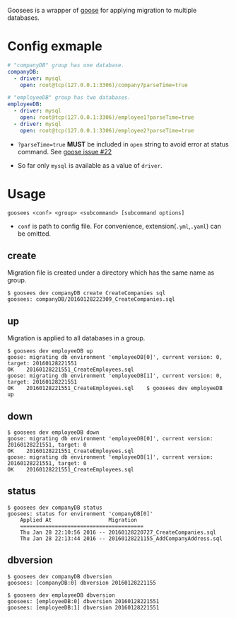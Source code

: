 Goosees is a wrapper of [goose](https://bitbucket.org/liamstask/goose/) for applying migration to multiple databases.

# Config exmaple

```yaml
# "companyDB" group has one database.
companyDB:
  - driver: mysql
    open: root@tcp(127.0.0.1:3306)/company?parseTime=true

# "employeeDB" group has two databases.
employeeDB:
  - driver: mysql
    open: root@tcp(127.0.0.1:3306)/employee1?parseTime=true
  - driver: mysql
    open: root@tcp(127.0.0.1:3306)/employee2?parseTime=true

```

* `?parseTime=true` **MUST** be included in `open` string to avoid error at status command. See [goose issue #22](https://bitbucket.org/liamstask/goose/issues/22/scan-error-on-column-index-0-unsupported#comment-15419169)

* So far only `mysql` is available as a value of `driver`.

# Usage

    goosees <conf> <group> <subcommand> [subcommand options]

* `conf` is path to config file. For convenience, extension(`.yml`,`.yaml`) can be omitted.

## create

Migration file is created under a directory which has the same name as group.

    $ goosees dev companyDB create CreateCompanies sql
    goosees: companyDB/20160128222309_CreateCompanies.sql

## up

Migration is applied to all databases in a group.

    $ goosees dev employeeDB up
    goose: migrating db environment 'employeeDB[0]', current version: 0, target: 20160128221551
    OK    20160128221551_CreateEmployees.sql
    goose: migrating db environment 'employeeDB[1]', current version: 0, target: 20160128221551
    OK    20160128221551_CreateEmployees.sql    $ goosees dev employeeDB up

## down

    $ goosees dev employeeDB down
    goose: migrating db environment 'employeeDB[0]', current version: 20160128221551, target: 0
    OK    20160128221551_CreateEmployees.sql
    goose: migrating db environment 'employeeDB[1]', current version: 20160128221551, target: 0
    OK    20160128221551_CreateEmployees.sql

## status

    $ goosees dev companyDB status
    goosees: status for environment 'companyDB[0]'
        Applied At                  Migration
        =======================================
        Thu Jan 28 22:10:56 2016 -- 20160128220727_CreateCompanies.sql
        Thu Jan 28 22:13:44 2016 -- 20160128221155_AddCompanyAddress.sql

## dbversion

    $ goosees dev companyDB dbversion
    goosees: [companyDB:0] dbversion 20160128221155
    
    $ goosees dev employeeDB dbversion
    goosees: [employeeDB:0] dbversion 20160128221551
    goosees: [employeeDB:1] dbversion 20160128221551

